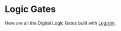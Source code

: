 # Logic Gates

Here are all the Digital Logic Gates built with [Logisim](https://github.com/logisim-evolution/logisim-evolution).
